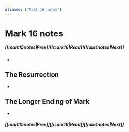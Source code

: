 ```yaml
---
aliases: ["Mark 16 notes"]
---
```

# Mark 16 notes
##### <span class=arrow-left></span>[[mark15notes|Prev]]<span class=navigation-separator></span>[[mark16|Read]]<span class=navigation-separator></span>[[luke1notes|Next]]<span class=arrow-right></span>
- 
## The Resurrection
- 
## The Longer Ending of Mark
- 
##### <span class=arrow-left></span>[[mark15notes|Prev]]<span class=navigation-separator></span>[[mark16|Read]]<span class=navigation-separator></span>[[luke1notes|Next]]<span class=arrow-right></span>